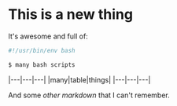 <!-- TITLE: New thing -->
<!-- SUBTITLE: New things -->


# This is a new thing

It's awesome and full of:

```bash
#!/usr/bin/env bash

$ many bash scripts
```

|---|---|---|
|many|table|things|
|---|---|---|

And some _other_ *markdown* that I can't remember.
